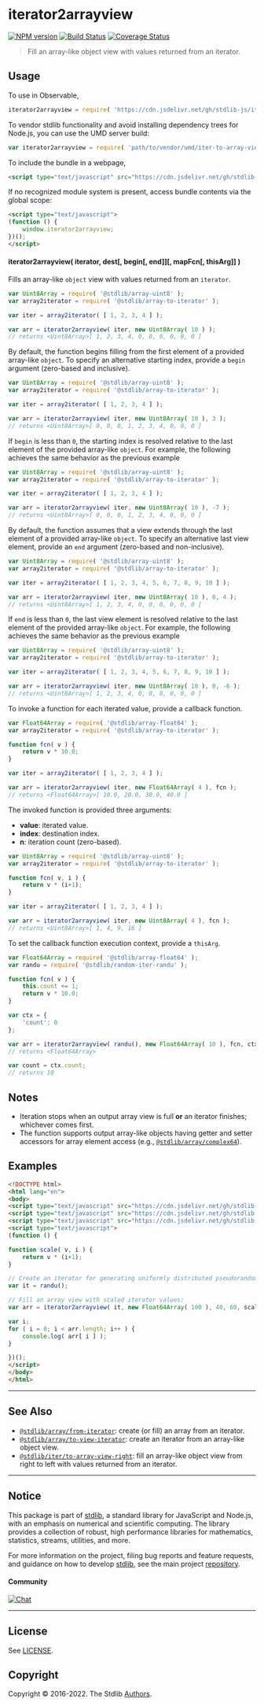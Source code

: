 <!--

@license Apache-2.0

Copyright (c) 2019 The Stdlib Authors.

Licensed under the Apache License, Version 2.0 (the "License");
you may not use this file except in compliance with the License.
You may obtain a copy of the License at

   http://www.apache.org/licenses/LICENSE-2.0

Unless required by applicable law or agreed to in writing, software
distributed under the License is distributed on an "AS IS" BASIS,
WITHOUT WARRANTIES OR CONDITIONS OF ANY KIND, either express or implied.
See the License for the specific language governing permissions and
limitations under the License.

-->

# iterator2arrayview

[![NPM version][npm-image]][npm-url] [![Build Status][test-image]][test-url] [![Coverage Status][coverage-image]][coverage-url] <!-- [![dependencies][dependencies-image]][dependencies-url] -->

> Fill an array-like object view with values returned from an iterator.

<!-- Section to include introductory text. Make sure to keep an empty line after the intro `section` element and another before the `/section` close. -->

<section class="intro">

</section>

<!-- /.intro -->

<!-- Package usage documentation. -->



<section class="usage">

## Usage

To use in Observable,

```javascript
iterator2arrayview = require( 'https://cdn.jsdelivr.net/gh/stdlib-js/iter-to-array-view@umd/browser.js' )
```

To vendor stdlib functionality and avoid installing dependency trees for Node.js, you can use the UMD server build:

```javascript
var iterator2arrayview = require( 'path/to/vendor/umd/iter-to-array-view/index.js' )
```

To include the bundle in a webpage,

```html
<script type="text/javascript" src="https://cdn.jsdelivr.net/gh/stdlib-js/iter-to-array-view@umd/browser.js"></script>
```

If no recognized module system is present, access bundle contents via the global scope:

```html
<script type="text/javascript">
(function () {
    window.iterator2arrayview;
})();
</script>
```

#### iterator2arrayview( iterator, dest\[, begin\[, end]]\[, mapFcn\[, thisArg]] )

Fills an array-like `object` view with values returned from an `iterator`.

```javascript
var Uint8Array = require( '@stdlib/array-uint8' );
var array2iterator = require( '@stdlib/array-to-iterator' );

var iter = array2iterator( [ 1, 2, 3, 4 ] );

var arr = iterator2arrayview( iter, new Uint8Array( 10 ) );
// returns <Uint8Array>[ 1, 2, 3, 4, 0, 0, 0, 0, 0, 0 ]
```

By default, the function begins filling from the first element of a provided array-like `object`. To specify an alternative starting index, provide a `begin` argument (zero-based and inclusive).

```javascript
var Uint8Array = require( '@stdlib/array-uint8' );
var array2iterator = require( '@stdlib/array-to-iterator' );

var iter = array2iterator( [ 1, 2, 3, 4 ] );

var arr = iterator2arrayview( iter, new Uint8Array( 10 ), 3 );
// returns <Uint8Array>[ 0, 0, 0, 1, 2, 3, 4, 0, 0, 0 ]
```

If `begin` is less than `0`, the starting index is resolved relative to the last element of the provided array-like `object`. For example, the following achieves the same behavior as the previous example

```javascript
var Uint8Array = require( '@stdlib/array-uint8' );
var array2iterator = require( '@stdlib/array-to-iterator' );

var iter = array2iterator( [ 1, 2, 3, 4 ] );

var arr = iterator2arrayview( iter, new Uint8Array( 10 ), -7 );
// returns <Uint8Array>[ 0, 0, 0, 1, 2, 3, 4, 0, 0, 0 ]
```

By default, the function assumes that a view extends through the last element of a provided array-like `object`. To specify an alternative last view element, provide an `end` argument (zero-based and non-inclusive).

```javascript
var Uint8Array = require( '@stdlib/array-uint8' );
var array2iterator = require( '@stdlib/array-to-iterator' );

var iter = array2iterator( [ 1, 2, 3, 4, 5, 6, 7, 8, 9, 10 ] );

var arr = iterator2arrayview( iter, new Uint8Array( 10 ), 0, 4 );
// returns <Uint8Array>[ 1, 2, 3, 4, 0, 0, 0, 0, 0, 0 ]
```

If `end` is less than `0`, the last view element is resolved relative to the last element of the provided array-like `object`. For example, the following achieves the same behavior as the previous example

```javascript
var Uint8Array = require( '@stdlib/array-uint8' );
var array2iterator = require( '@stdlib/array-to-iterator' );

var iter = array2iterator( [ 1, 2, 3, 4, 5, 6, 7, 8, 9, 10 ] );

var arr = iterator2arrayview( iter, new Uint8Array( 10 ), 0, -6 );
// returns <Uint8Array>[ 1, 2, 3, 4, 0, 0, 0, 0, 0, 0 ]
```

To invoke a function for each iterated value, provide a callback function.

```javascript
var Float64Array = require( '@stdlib/array-float64' );
var array2iterator = require( '@stdlib/array-to-iterator' );

function fcn( v ) {
    return v * 10.0;
}

var iter = array2iterator( [ 1, 2, 3, 4 ] );

var arr = iterator2arrayview( iter, new Float64Array( 4 ), fcn );
// returns <Float64Array>[ 10.0, 20.0, 30.0, 40.0 ]
```

The invoked function is provided three arguments:

-   **value**: iterated value.
-   **index**: destination index.
-   **n**: iteration count (zero-based).

```javascript
var Uint8Array = require( '@stdlib/array-uint8' );
var array2iterator = require( '@stdlib/array-to-iterator' );

function fcn( v, i ) {
    return v * (i+1);
}

var iter = array2iterator( [ 1, 2, 3, 4 ] );

var arr = iterator2arrayview( iter, new Uint8Array( 4 ), fcn );
// returns <Uint8Array>[ 1, 4, 9, 16 ]
```

To set the callback function execution context, provide a `thisArg`.

```javascript
var Float64Array = require( '@stdlib/array-float64' );
var randu = require( '@stdlib/random-iter-randu' );

function fcn( v ) {
    this.count += 1;
    return v * 10.0;
}

var ctx = {
    'count': 0
};

var arr = iterator2arrayview( randu(), new Float64Array( 10 ), fcn, ctx );
// returns <Float64Array>

var count = ctx.count;
// returns 10
```

</section>

<!-- /.usage -->

<!-- Package usage notes. Make sure to keep an empty line after the `section` element and another before the `/section` close. -->

<section class="notes">

## Notes

-   Iteration stops when an output array view is full **or** an iterator finishes; whichever comes first.
-   The function supports output array-like objects having getter and setter accessors for array element access (e.g., [`@stdlib/array/complex64`][@stdlib/array/complex64]).

</section>

<!-- /.notes -->

<!-- Package usage examples. -->

<section class="examples">

## Examples

<!-- eslint no-undef: "error" -->

```html
<!DOCTYPE html>
<html lang="en">
<body>
<script type="text/javascript" src="https://cdn.jsdelivr.net/gh/stdlib-js/array-float64@umd/browser.js"></script>
<script type="text/javascript" src="https://cdn.jsdelivr.net/gh/stdlib-js/random-iter-randu@umd/browser.js"></script>
<script type="text/javascript" src="https://cdn.jsdelivr.net/gh/stdlib-js/iter-to-array-view@umd/browser.js"></script>
<script type="text/javascript">
(function () {

function scale( v, i ) {
    return v * (i+1);
}

// Create an iterator for generating uniformly distributed pseudorandom numbers:
var it = randu();

// Fill an array view with scaled iterator values:
var arr = iterator2arrayview( it, new Float64Array( 100 ), 40, 60, scale );

var i;
for ( i = 0; i < arr.length; i++ ) {
    console.log( arr[ i ] );
}

})();
</script>
</body>
</html>
```

</section>

<!-- /.examples -->

<!-- Section to include cited references. If references are included, add a horizontal rule *before* the section. Make sure to keep an empty line after the `section` element and another before the `/section` close. -->

<section class="references">

</section>

<!-- /.references -->

<!-- Section for related `stdlib` packages. Do not manually edit this section, as it is automatically populated. -->

<section class="related">

* * *

## See Also

-   <span class="package-name">[`@stdlib/array/from-iterator`][@stdlib/array/from-iterator]</span><span class="delimiter">: </span><span class="description">create (or fill) an array from an iterator.</span>
-   <span class="package-name">[`@stdlib/array/to-view-iterator`][@stdlib/array/to-view-iterator]</span><span class="delimiter">: </span><span class="description">create an iterator from an array-like object view.</span>
-   <span class="package-name">[`@stdlib/iter/to-array-view-right`][@stdlib/iter/to-array-view-right]</span><span class="delimiter">: </span><span class="description">fill an array-like object view from right to left with values returned from an iterator.</span>

</section>

<!-- /.related -->

<!-- Section for all links. Make sure to keep an empty line after the `section` element and another before the `/section` close. -->


<section class="main-repo" >

* * *

## Notice

This package is part of [stdlib][stdlib], a standard library for JavaScript and Node.js, with an emphasis on numerical and scientific computing. The library provides a collection of robust, high performance libraries for mathematics, statistics, streams, utilities, and more.

For more information on the project, filing bug reports and feature requests, and guidance on how to develop [stdlib][stdlib], see the main project [repository][stdlib].

#### Community

[![Chat][chat-image]][chat-url]

---

## License

See [LICENSE][stdlib-license].


## Copyright

Copyright &copy; 2016-2022. The Stdlib [Authors][stdlib-authors].

</section>

<!-- /.stdlib -->

<!-- Section for all links. Make sure to keep an empty line after the `section` element and another before the `/section` close. -->

<section class="links">

[npm-image]: http://img.shields.io/npm/v/@stdlib/iter-to-array-view.svg
[npm-url]: https://npmjs.org/package/@stdlib/iter-to-array-view

[test-image]: https://github.com/stdlib-js/iter-to-array-view/actions/workflows/test.yml/badge.svg?branch=main
[test-url]: https://github.com/stdlib-js/iter-to-array-view/actions/workflows/test.yml?query=branch:main

[coverage-image]: https://img.shields.io/codecov/c/github/stdlib-js/iter-to-array-view/main.svg
[coverage-url]: https://codecov.io/github/stdlib-js/iter-to-array-view?branch=main

<!--

[dependencies-image]: https://img.shields.io/david/stdlib-js/iter-to-array-view.svg
[dependencies-url]: https://david-dm.org/stdlib-js/iter-to-array-view/main

-->

[chat-image]: https://img.shields.io/gitter/room/stdlib-js/stdlib.svg
[chat-url]: https://gitter.im/stdlib-js/stdlib/

[stdlib]: https://github.com/stdlib-js/stdlib

[stdlib-authors]: https://github.com/stdlib-js/stdlib/graphs/contributors

[umd]: https://github.com/umdjs/umd
[es-module]: https://developer.mozilla.org/en-US/docs/Web/JavaScript/Guide/Modules

[deno-url]: https://github.com/stdlib-js/iter-to-array-view/tree/deno
[umd-url]: https://github.com/stdlib-js/iter-to-array-view/tree/umd
[esm-url]: https://github.com/stdlib-js/iter-to-array-view/tree/esm
[branches-url]: https://github.com/stdlib-js/iter-to-array-view/blob/main/branches.md

[stdlib-license]: https://raw.githubusercontent.com/stdlib-js/iter-to-array-view/main/LICENSE

[@stdlib/array/complex64]: https://github.com/stdlib-js/array-complex64/tree/umd

<!-- <related-links> -->

[@stdlib/array/from-iterator]: https://github.com/stdlib-js/array-from-iterator/tree/umd

[@stdlib/array/to-view-iterator]: https://github.com/stdlib-js/array-to-view-iterator/tree/umd

[@stdlib/iter/to-array-view-right]: https://github.com/stdlib-js/iter-to-array-view-right/tree/umd

<!-- </related-links> -->

</section>

<!-- /.links -->
